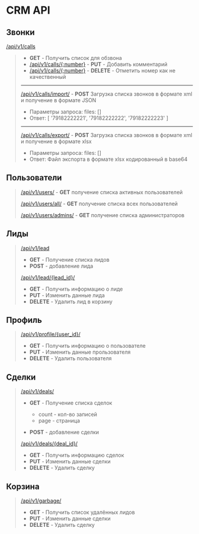 # CRM API

## Звонки

[/api/v1/calls](/api/v1/calls/)
> - **GET** - Получить список для обзвона
> - [/api/v1/calls/{:number}](/api/v1/calls/{:number}/) - **PUT** - Добавить комментарий
> - [/api/v1/calls/{:number}](/api/v1/calls/{:number}/) - **DELETE** - Отметить номер как не качественный
>
>
> ---
> [/api/v1/calls/import/](/api/v1/calls/import/) - **POST** Загрузка списка звонков в формате xml и получение в формате JSON
> * Параметры запроса:
>     files: []
> * Ответ:
>     [
>         '79182222221', '79182222222', '79182222223' 
>     ]
>     
> ***
> 
> [/api/v1/calls/export/](/api/v1/calls/export/) - **POST** Загрузка списка звонков в формате xml и получение в формате xlsx
> * Параметры запроса:
>     files: []
> * Ответ:
>     Файл экспорта в формате xlsx кодированный в base64
        
## Пользователи
> [/api/v1/users/](/api/v1/users/) - **GET** получение списка активных пользователей
> 
> [/api/v1/users/all/](/api/v1/users/all/) - **GET** получение списка всех пользователей
> 
> [/api/v1/users/admins/](/api/v1/users/admins/) - **GET** получение списка администраторов

        

## Лиды
> [/api/v1/lead](/api/v1/lead)
> - **GET** - Получение списка лидов
> - **POST** - добавление лида
> 
> [/api/v1/lead/{lead_id}/](/api/v1/lead/{lead_id}/)
> - **GET** - Получить информацию о лиде
> - **PUT** - Изменить данные лида
> - **DELETE** - Удалить лид в корзину

## Профиль
> [/api/v1/profile/{user_id}/](/api/v1/profile/{user_id}/)
> - **GET** - Получить информацию о пользователе
> - **PUT** - Изменить данные прользователя
> - **DELETE** - Удалить пользователя

## Сделки
> [/api/v1/deals/](/api/v1/deals/)
> - **GET** - Получение списка сделок
>     - count - кол-во записей
>     - page - страница
>     
> - **POST** - добавление сделки
> 
> [/api/v1/deals/{deal_id}/](/api/v1/deals/{deal_id}/)
> - **GET** - Получить информацию сделок
> - **PUT** - Изменить данные сделки
> - **DELETE** - Удалить сделку

## Корзина
> [/api/v1/garbage/](/api/v1/garbage/)
> - **GET** - Получить список удалённых лидов
> - **PUT** - Изменить данные сделки
> - **DELETE** - Удалить сделку